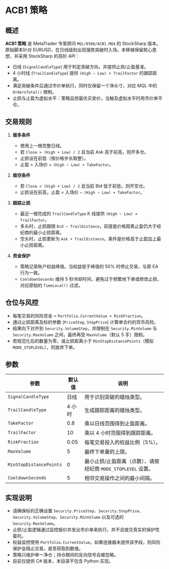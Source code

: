 # ACB1 策略

## 概述

**ACB1 策略** 是 MetaTrader 专家顾问 `MQL/8586/ACB1.MQ4` 的 StockSharp 版本。原始脚本针对 EURUSD，在日线级别出现强势突破时入场。本移植保留核心思想，并采用 StockSharp 的高阶 API：

- 日线 (`SignalCandleType`) 用于判定突破方向，并提供止损/止盈基准。
- 4 小时线 (`TrailCandleType`) 提供 `(High − Low) × TrailFactor` 的跟踪距离。
- 满足突破条件后通过市价单执行，同时仅保留一个净头寸，对应 MQL 中的 `OrdersTotal()` 限制。
- 止损与止盈为虚拟水平：策略监控最优买卖价，当触及虚拟水平时用市价单平仓。

## 交易规则

1. **做多条件**
   - 使用上一根完整日线。
   - 若 `Close > (High + Low) / 2` 且当前 Ask 高于前高，则开多仓。
   - 止损设在前低（按价格步长取整）。
   - 止盈 = 入场价 + `(High − Low) × TakeFactor`。

2. **做空条件**
   - 若 `Close < (High + Low) / 2` 且当前 Bid 低于前低，则开空仓。
   - 止损设在前高，止盈 = 入场价 − `(High − Low) × TakeFactor`。

3. **跟踪止损**
   - 最近一根完成的 `TrailCandleType` K 线提供 `(High − Low) × TrailFactor`。
   - 多头时，止损跟随 `Bid − TrailDistance`，前提是价格距离止盈仍大于经纪商的最小止损距离。
   - 空头时，止损更新为 `Ask + TrailDistance`，条件是价格高于止盈加上最小止损距离。

4. **资金保护**
   - 策略记录账户权益峰值。当权益低于峰值的 50% 时停止交易，与原 EA 行为一致。
   - `CooldownSeconds` 维持 5 秒冷却时间，避免过于频繁地下单或修改止损，对应原始的 `TimeLocal()` 过滤。

## 仓位与风控

- 每笔交易的风险资金 = `Portfolio.CurrentValue × RiskFraction`。
- 通过止损距离及标的参数 (`PriceStep`, `StepPrice`) 计算单合约的货币风险。
- 结果向下对齐到 `Security.VolumeStep`，并限制在 `Security.MinVolume` 与 `Security.MaxVolume` 之间，最终再受 `MaxVolume`（默认 5 手）限制。
- 若规范化后的数量为零，或止损距离小于 `MinStopDistancePoints`（模拟 `MODE_STOPLEVEL`），则放弃下单。

## 参数

| 参数 | 默认值 | 说明 |
| --- | --- | --- |
| `SignalCandleType` | 日线 | 用于识别突破的蜡烛类型。 |
| `TrailCandleType` | 4 小时 | 生成跟踪距离的蜡烛类型。 |
| `TakeFactor` | 0.8 | 乘以日线范围得到止盈距离。 |
| `TrailFactor` | 10 | 乘以 4 小时范围得到跟踪距离。 |
| `RiskFraction` | 0.05 | 每笔交易投入的权益比例（5%）。 |
| `MaxVolume` | 5 | 最终下单量的上限。 |
| `MinStopDistancePoints` | 0 | 最小止损/止盈距离（点数），请按经纪商 `MODE_STOPLEVEL` 设置。 |
| `CooldownSeconds` | 5 | 相邻交易操作之间的最小间隔。 |

## 实现说明

- 请确保标的正确设置 `Security.PriceStep`、`Security.StepPrice`、`Security.VolumeStep`、`Security.MinVolume` 以及可选的 `Security.MaxVolume`。
- 止损/止盈逻辑通过监控报价并发出市价单来执行，并不会提交真实的保护性委托。
- 权益监控使用 `Portfolio.CurrentValue`。如果连接器未提供该字段，则风险保护会阻止交易，直至获取到数值。
- 策略只维护单一净仓；持仓期间的反向信号会被忽略。
- 目前仅提供 C# 版本，本目录不包含 Python 实现。
